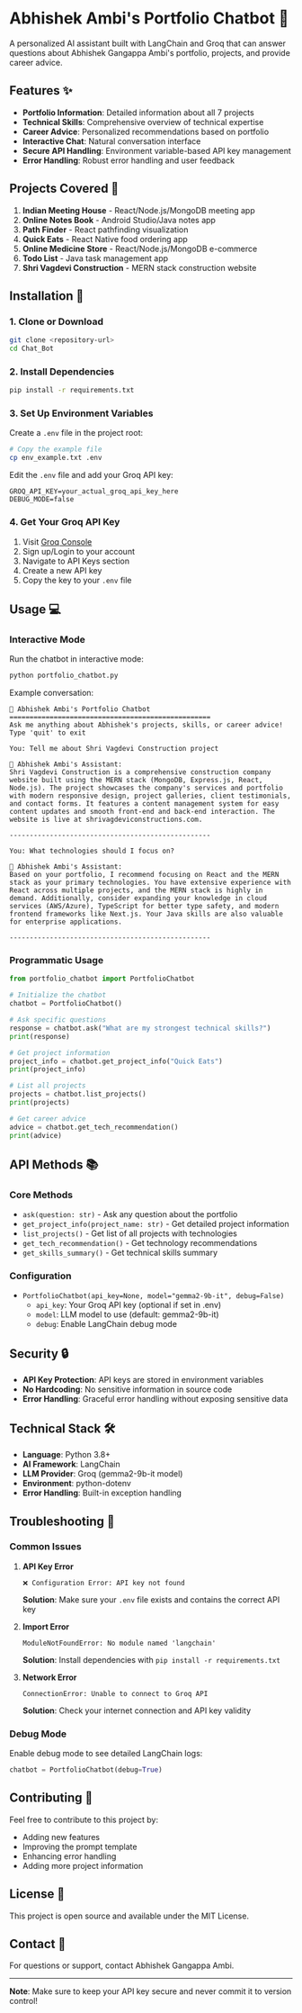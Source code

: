 # Abhishek Ambi's Portfolio Chatbot 🤖

A personalized AI assistant built with LangChain and Groq that can answer questions about Abhishek Gangappa Ambi's portfolio, projects, and provide career advice.

## Features ✨

- **Portfolio Information**: Detailed information about all 7 projects
- **Technical Skills**: Comprehensive overview of technical expertise
- **Career Advice**: Personalized recommendations based on portfolio
- **Interactive Chat**: Natural conversation interface
- **Secure API Handling**: Environment variable-based API key management
- **Error Handling**: Robust error handling and user feedback

## Projects Covered 📁

1. **Indian Meeting House** - React/Node.js/MongoDB meeting app
2. **Online Notes Book** - Android Studio/Java notes app
3. **Path Finder** - React pathfinding visualization
4. **Quick Eats** - React Native food ordering app
5. **Online Medicine Store** - React/Node.js/MongoDB e-commerce
6. **Todo List** - Java task management app
7. **Shri Vagdevi Construction** - MERN stack construction website

## Installation 🚀

### 1. Clone or Download
```bash
git clone <repository-url>
cd Chat_Bot
```

### 2. Install Dependencies
```bash
pip install -r requirements.txt
```

### 3. Set Up Environment Variables
Create a `.env` file in the project root:
```bash
# Copy the example file
cp env_example.txt .env
```

Edit the `.env` file and add your Groq API key:
```env
GROQ_API_KEY=your_actual_groq_api_key_here
DEBUG_MODE=false
```

### 4. Get Your Groq API Key
1. Visit [Groq Console](https://console.groq.com/)
2. Sign up/Login to your account
3. Navigate to API Keys section
4. Create a new API key
5. Copy the key to your `.env` file

## Usage 💻

### Interactive Mode
Run the chatbot in interactive mode:
```bash
python portfolio_chatbot.py
```

Example conversation:
```
🤖 Abhishek Ambi's Portfolio Chatbot
==================================================
Ask me anything about Abhishek's projects, skills, or career advice!
Type 'quit' to exit

You: Tell me about Shri Vagdevi Construction project

🤖 Abhishek Ambi's Assistant:
Shri Vagdevi Construction is a comprehensive construction company website built using the MERN stack (MongoDB, Express.js, React, Node.js). The project showcases the company's services and portfolio with modern responsive design, project galleries, client testimonials, and contact forms. It features a content management system for easy content updates and smooth front-end and back-end interaction. The website is live at shrivagdeviconstructions.com.

--------------------------------------------------

You: What technologies should I focus on?

🤖 Abhishek Ambi's Assistant:
Based on your portfolio, I recommend focusing on React and the MERN stack as your primary technologies. You have extensive experience with React across multiple projects, and the MERN stack is highly in demand. Additionally, consider expanding your knowledge in cloud services (AWS/Azure), TypeScript for better type safety, and modern frontend frameworks like Next.js. Your Java skills are also valuable for enterprise applications.

--------------------------------------------------
```

### Programmatic Usage
```python
from portfolio_chatbot import PortfolioChatbot

# Initialize the chatbot
chatbot = PortfolioChatbot()

# Ask specific questions
response = chatbot.ask("What are my strongest technical skills?")
print(response)

# Get project information
project_info = chatbot.get_project_info("Quick Eats")
print(project_info)

# List all projects
projects = chatbot.list_projects()
print(projects)

# Get career advice
advice = chatbot.get_tech_recommendation()
print(advice)
```

## API Methods 📚

### Core Methods
- `ask(question: str)` - Ask any question about the portfolio
- `get_project_info(project_name: str)` - Get detailed project information
- `list_projects()` - Get list of all projects with technologies
- `get_tech_recommendation()` - Get technology recommendations
- `get_skills_summary()` - Get technical skills summary

### Configuration
- `PortfolioChatbot(api_key=None, model="gemma2-9b-it", debug=False)`
  - `api_key`: Your Groq API key (optional if set in .env)
  - `model`: LLM model to use (default: gemma2-9b-it)
  - `debug`: Enable LangChain debug mode

## Security 🔒

- **API Key Protection**: API keys are stored in environment variables
- **No Hardcoding**: No sensitive information in source code
- **Error Handling**: Graceful error handling without exposing sensitive data

## Technical Stack 🛠️

- **Language**: Python 3.8+
- **AI Framework**: LangChain
- **LLM Provider**: Groq (gemma2-9b-it model)
- **Environment**: python-dotenv
- **Error Handling**: Built-in exception handling

## Troubleshooting 🔧

### Common Issues

1. **API Key Error**
   ```
   ❌ Configuration Error: API key not found
   ```
   **Solution**: Make sure your `.env` file exists and contains the correct API key

2. **Import Error**
   ```
   ModuleNotFoundError: No module named 'langchain'
   ```
   **Solution**: Install dependencies with `pip install -r requirements.txt`

3. **Network Error**
   ```
   ConnectionError: Unable to connect to Groq API
   ```
   **Solution**: Check your internet connection and API key validity

### Debug Mode
Enable debug mode to see detailed LangChain logs:
```python
chatbot = PortfolioChatbot(debug=True)
```

## Contributing 🤝

Feel free to contribute to this project by:
- Adding new features
- Improving the prompt template
- Enhancing error handling
- Adding more project information

## License 📄

This project is open source and available under the MIT License.

## Contact 📧

For questions or support, contact Abhishek Gangappa Ambi.

---

**Note**: Make sure to keep your API key secure and never commit it to version control! 